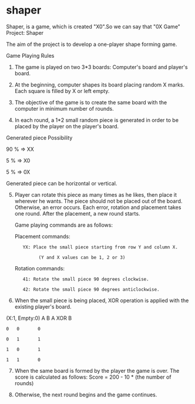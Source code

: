 # shaper
Shaper, is a game, which is created "X0".So we can say that "0X Game"
Project:  Shaper

The aim of the project is to develop a one-player shape forming game. 

Game Playing Rules

1. The game is played on two 3*3 boards: Computer's board and player's board.

2. At the beginning, computer shapes its board placing random X marks. Each square is filled by X or left empty.

3. The objective of the game is to create the same board with the computer in minimum number of rounds.

4. In each round, a 1*2 small random piece is generated in order to be placed by the player on the player's board.

Generated piece Possibility 

90 % => XX

5  % => X0

5  % => 0X 

Generated piece can be horizontal or vertical.    

5. Player can rotate this piece as many times as he likes, then place it wherever he wants. The piece should not be placed out of the board. Otherwise, an error occurs. Each error, rotation and placement takes one round. After the placement, a new round starts.

    

    Game playing commands are as follows:

    Placement commands:

          YX: Place the small piece starting from row Y and column X. 

                (Y and X values can be 1, 2 or 3) 

    Rotation commands:

          41: Rotate the small piece 90 degrees clockwise. 

          42: Rotate the small piece 90 degrees anticlockwise. 

6. When the small piece is being placed, XOR operation is applied with the existing player's board. 

(X:1,  Empty:0)
    A   B   A  XOR  B 

    0   0       0 

    0   1       1 

    1   0       1 

    1   1       0 

7. When the same board is formed by the player the game is over. The score is calculated as follows: Score = 200 - 10 * (the number of rounds)

8. Otherwise, the next round begins and the game continues.
